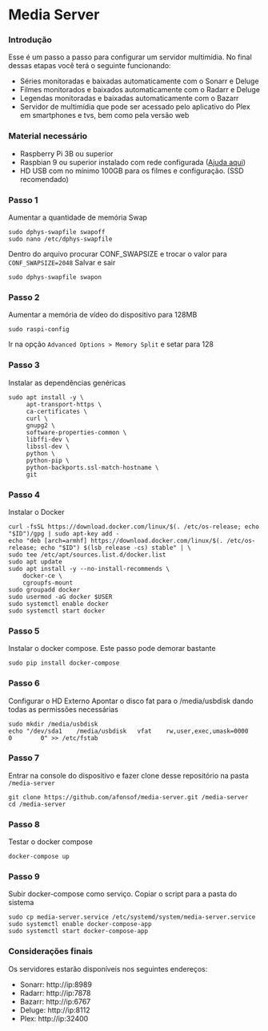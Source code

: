 # Media Server

### Introdução
Esse é um passo a passo para configurar um servidor multimídia. No final dessas etapas você terá o seguinte funcionando:
* Séries monitoradas e baixadas automaticamente com o Sonarr e Deluge
* Filmes monitorados e baixados automaticamente com o Radarr e Deluge
* Legendas monitoradas e baixadas automaticamente com o Bazarr
* Servidor de multimídia que pode ser acessado pelo aplicativo do Plex em smartphones e tvs, bem como pela versão web

### Material necessário
* Raspberry Pi 3B ou superior
* Raspbian 9 ou superior instalado com rede configurada ([Ajuda aqui](INSTALL_RASPBIAN))
* HD USB com no mínimo 100GB para os filmes e configuração. (SSD recomendado)

### Passo 1
Aumentar a quantidade de memória Swap
```shell script
sudo dphys-swapfile swapoff
sudo nano /etc/dphys-swapfile
```
Dentro do arquivo procurar CONF_SWAPSIZE e trocar o valor para `CONF_SWAPSIZE=2048`
Salvar e sair
```shell script
sudo dphys-swapfile swapon
```

### Passo 2
Aumentar a memória de vídeo do dispositivo para 128MB
```shell script
sudo raspi-config
```
Ir na opção `Advanced Options > Memory Split` e setar para 128

### Passo 3
Instalar as dependências genéricas
```shell script
sudo apt install -y \
     apt-transport-https \
     ca-certificates \
     curl \
     gnupg2 \
     software-properties-common \
     libffi-dev \
     libssl-dev \
     python \
     python-pip \
     python-backports.ssl-match-hostname \
     git
```

### Passo 4
Instalar o Docker
```shell script
curl -fsSL https://download.docker.com/linux/$(. /etc/os-release; echo "$ID")/gpg | sudo apt-key add -
echo "deb [arch=armhf] https://download.docker.com/linux/$(. /etc/os-release; echo "$ID") $(lsb_release -cs) stable" | \
sudo tee /etc/apt/sources.list.d/docker.list
sudo apt update
sudo apt install -y --no-install-recommends \
    docker-ce \
    cgroupfs-mount
sudo groupadd docker
sudo usermod -aG docker $USER
sudo systemctl enable docker
sudo systemctl start docker
```

### Passo 5
Instalar o docker compose. Este passo pode demorar bastante
```shell script
sudo pip install docker-compose
```

### Passo 6
Configurar o HD Externo
Apontar o disco fat para o /media/usbdisk dando todas as permissões necessárias
```
sudo mkdir /media/usbdisk
echo "/dev/sda1    /media/usbdisk   vfat    rw,user,exec,umask=0000     0        0" >> /etc/fstab
```

### Passo 7
Entrar na console do dispositivo e fazer clone desse repositório na pasta `/media-server`
```shell script
git clone https://github.com/afonsof/media-server.git /media-server
cd /media-server
```

### Passo 8
Testar o docker compose
```shell script
docker-compose up
```

### Passo 9
Subir docker-compose como serviço.
Copiar o script para a pasta do sistema
```
sudo cp media-server.service /etc/systemd/system/media-server.service
sudo systemctl enable docker-compose-app
sudo systemctl start docker-compose-app
```

### Considerações finais
Os servidores estarão disponíveis nos seguintes endereços:
* Sonarr: http://ip:8989
* Radarr: http://ip:7878
* Bazarr: http://ip:6767
* Deluge: http://ip:8112
* Plex: http://ip:32400

